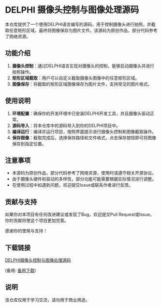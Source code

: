 # DELPHI 摄像头控制与图像处理源码

本仓库提供了一个使用DELPHI语言编写的源码，用于控制摄像头进行拍照，并截取任意矩形区域，最终将图像保存为图片文件。该源码为原创作品，部分代码参考了网络资源。

## 功能介绍

1. **摄像头控制**：通过DELPHI语言实现对摄像头的控制，能够启动摄像头并进行拍照操作。
2. **矩形区域截取**：用户可以自定义截取摄像头图像中的任意矩形区域。
3. **图像保存**：将截取的矩形区域图像保存为图片文件，支持常见的图片格式。

## 使用说明

1. **环境配置**：确保你的开发环境中已安装DELPHI开发工具，并且摄像头驱动正常。
2. **源码导入**：将本仓库中的源码导入到你的DELPHI项目中。
3. **编译运行**：编译并运行项目，按照界面提示进行摄像头控制和图像截取操作。
4. **保存图像**：截取完成后，选择保存路径和文件格式，点击保存按钮即可将图像保存到指定位置。

## 注意事项

- 本源码为原创作品，部分代码参考了网络资源，使用时请遵守相关开源协议。
- 由于摄像头硬件和驱动的多样性，部分功能可能需要根据实际情况进行调整。
- 在使用过程中如遇到问题，欢迎提交Issue或联系作者进行反馈。

## 贡献与支持

如果你对本项目有任何改进建议或发现了Bug，欢迎提交Pull Request或Issue。你的贡献将使这个项目更加完善。

感谢你的使用与支持！

## 下载链接
[DELPHI摄像头控制与图像处理源码](https://pan.quark.cn/s/bb4172e927de) 

(备用: [备用下载](https://pan.baidu.com/s/1yeAjk4OUFafHkGH3k7LJ9Q?pwd=1234))

## 说明

该仓库仅用于学习交流，请勿用于商业用途。
